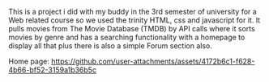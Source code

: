 This is a project i did with my buddy in the 3rd semester of university for a Web related course so we used the trinity HTML, css and javascript for it. It pulls movies from The Movie Database (TMDB) by API calls where it sorts movies by genre and has a searching functionality with a homepage to display all that plus there is also a simple Forum section also.

Home page:
https://github.com/user-attachments/assets/4172b6c1-f628-4b66-bf52-3159a1b36b5c

